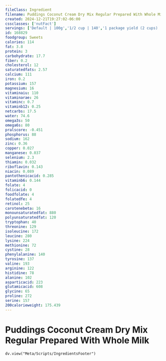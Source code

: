 ```yaml
---
fileClass: Ingredient
filename: Puddings Coconut Cream Dry Mix Regular Prepared With Whole Milk
created: 2024-12-21T19:27:02-06:00
cssclasses: ['nutFact']
servings: ['Default | 100g','1/2 cup | 140','1 package yield (2 cups) | 559']
id: 168829
foodgroup: Sweets
calories: 114
fat: 3.8
protein: 3
carbohydrate: 17.7
fiber: 0.2
cholesterol: 12
saturatedfats: 2.57
calcium: 111
iron: 0.2
potassium: 157
magnesium: 16
vitaminaiu: 110
vitaminarae: 26
vitaminc: 0.7
vitaminb12: 0.25
netcarbs: 17.5
water: 74.6
omega3s: 50
omega6s: 80
pralscore: -0.451
phosphorus: 88
sodium: 162
zinc: 0.36
copper: 0.027
manganese: 0.037
selenium: 2.3
thiamin: 0.032
riboflavin: 0.143
niacin: 0.089
pantothenicacid: 0.285
vitaminb6: 0.144
folate: 4
folicacid: 0
foodfolate: 4
folatedfe: 4
retinol: 25
carotenebeta: 16
monounsaturatedfat: 880
polyunsaturatedfat: 120
tryptophan: 40
threonine: 129
isoleucine: 172
leucine: 280
lysine: 224
methionine: 72
cystine: 28
phenylalanine: 140
tyrosine: 137
valine: 193
arginine: 122
histidine: 78
alanine: 102
asparticacid: 223
glutamicacid: 608
glycine: 65
proline: 272
serine: 157
200calorieweight: 175.439
---
```


# Puddings Coconut Cream Dry Mix Regular Prepared With Whole Milk

```dataviewjs
dv.view("Meta/Scripts/IngredientsFooter")
```
